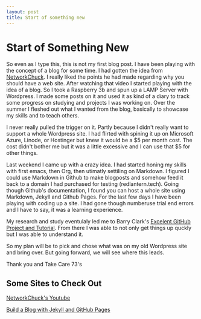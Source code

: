 ```yaml
---
layout: post
title: Start of something new
---
```


# Start of Something New

So even as I type this, this is not my first blog post.  I have been playing with the concept of a blog for some time.
I had gotten the idea from [NetworkChuck](https://youtu.be/gwUz3E9AW0w).  I really liked the points he had made regarding
why you should have a web site.  After watching that video I started playing with the idea of a blog.  So I took a Raspberry 
3b and spun up a LAMP Server with Wordpress.  I made some posts on it and used it as kind of a diary to track some progress
on studying and projects I was working on.  Over the summer I fleshed out what I wanted from the blog, basically to showcase
my skills and to teach others.  

I never really pulled the trigger on it.  Partly because I didn't really want to support a whole Wordpress site.  I had 
flirted with spining it up on Microsoft Azure, Linode, or Hostinger but knew it would be a $5 per month cost.  The cost
didn't bother me but it was a little excessive and I can use that $5 for other things.  

Last weekend I came up with a crazy idea.  I had started honing my skills with first emacs, then Org, then utimatly settiling
on Markdown.  I figured I could use Markdown in Github to make blogposts and somehow feed it back to a domain I had 
purchased for testing (redlantern.tech).  Going though Github's documentation, I found you can host a whole site
using Markdown, Jekyll and Github Pages.  For the last few days I have been playing with coding up a site.
I had gone though numberuse trial end errors and I have to say, it was a learning experience.  

My research and study eventulaly led me to Barry Clark's [Excelent GitHub Project and Tutorial](https://github.com/barryclark/jekyll-now).
From there I was able to not only get things up quckly but I was able to understand it.  

So my plan will be to pick and chose what was on my old Wordpress site and bring over.  But going forward, we will
see where this leads. 

Thank you and Take Care
73's

## Some Sites to Check Out
[NetworkChuck's Youtube](https://www.youtube.com/c/NetworkChuck)

[Build a Blog with Jekyll and GitHub Pages](https://www.smashingmagazine.com/2014/08/build-blog-jekyll-github-pages/)
